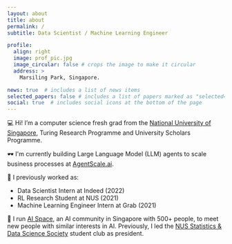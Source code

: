 ```yaml
---
layout: about
title: about
permalink: /
subtitle: Data Scientist / Machine Learning Engineer

profile:
  align: right
  image: prof_pic.jpg
  image_circular: false # crops the image to make it circular
  address: >
    Marsiling Park, Singapore.

news: true  # includes a list of news items
selected_papers: false # includes a list of papers marked as "selected={true}"
social: true  # includes social icons at the bottom of the page
---
```


💻 Hi! I’m a computer science fresh grad from the [National University of Singapore](https://www.comp.nus.edu.sg), Turing Research Programme and University Scholars Programme.

🕶️ I'm currently building Large Language Model (LLM) agents to scale business processes at [AgentScale.ai](https://agentscale.ai).

💼 I previously worked as:
- Data Scientist Intern at Indeed (2022)
- RL Research Student at NUS (2021)
- Machine Learning Engineer Intern at Grab (2021)

🧠 I run [AI Space](https://t.me/joinchat/Nd3pOKrmU2EwYTU9), an AI community in Singapore with 500+ people, to meet new people with similar interests in AI. Previously, I led the [NUS Statistics & Data Science Society](https://www.linkedin.com/company/nussds) student club as president.
